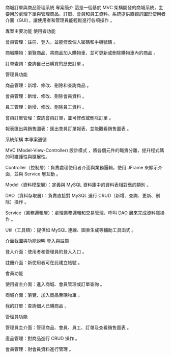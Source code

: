 商城訂單與商品管理系統
專案簡介
這是一個基於 MVC 架構開發的商城系統，主要用於處理下單與管理商品、訂單、會員和員工資料。系統提供直觀的圖形使用者介面（GUI），讓使用者和管理員能輕鬆進行各項操作 。


專案主要功能
使用者功能


會員管理：註冊、登入，並能修改個人密碼和手機號碼 。






商城購物：瀏覽商品、將商品加入購物車，並可更新或刪除購物車內的商品 。



訂單查詢：查詢自己已購買的歷史訂單 。

管理員功能


商品管理：新增、修改、刪除和查詢商品 。




會員管理：新增、修改、刪除會員資料 。




員工管理：新增、修改、刪除員工資料 。




會員訂單管理：查詢會員訂單，並可修改或刪除訂單 。




報表匯出與銷售圖表：匯出會員訂單報表，並能觀看銷售圖表 。



系統架構
本專案遵循 

MVC (Model-View-Controller) 設計模式 ，將各個元件的職責分離，提升程式碼的可維護性與擴展性。



Controller（控制層）：負責處理使用者介面與業務邏輯，使用 JFrame 來顯示介面，並與 Service 層互動 。



Model（資料模型層）：定義與 MySQL 資料庫中的資料表相對應的類別 。



DAO（資料存取層）：負責直接對 MySQL 進行 CRUD（新增、查詢、更新、刪除）操作 。



Service（業務邏輯層）：處理業務邏輯和交易管理，呼叫 DAO 層來完成資料庫操作 。




Util（工具類）：提供如 MySQL 連線、圖表生成等輔助工具函式 。



    
介面截圖與功能說明
登入與註冊

登入介面：使用者和管理員的登入入口 。


註冊介面：新使用者可在此建立帳號 。

會員功能

使用者主介面：進入商城、會員管理或訂單查詢 。


商城介面：瀏覽、加入商品至購物車 。


我的訂單：查詢個人已購商品 。

管理員功能

管理員主介面：管理商品、會員、員工、訂單及查看銷售圖表 。


產品管理：對商品進行 CRUD 操作 。


會員管理：對會員資料進行管理 。
